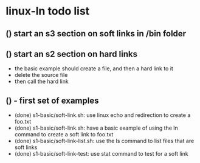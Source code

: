 # linux-ln todo list

## () start an s3 section on soft links in /bin folder

## () start an s2 section on hard links
* the basic example should create a file, and then a hard link to it
* delete the source file
* then call the hard link

## () - first set of examples
* (done) s1-basic/soft-link.sh: use linux echo and redirection to create a foo.txt
* (done) s1-basic/soft-link.sh: have a basic example of using the ln command to create a soft link to foo.txt
* (done) s1-basic/soft-link-list.sh: use the ls command to list files that are soft links
* (done) s1-basic/soft-link-test: use stat command to test for a soft link